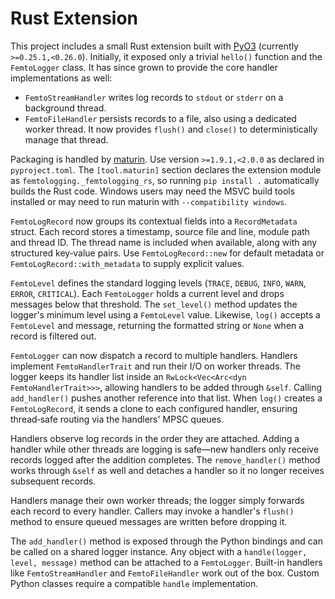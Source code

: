 # Rust Extension

This project includes a small Rust extension built with [PyO3](https://pyo3.rs/)
(currently `>=0.25.1,<0.26.0`). Initially, it exposed only a trivial `hello()`
function and the `FemtoLogger` class. It has since grown to provide the core
handler implementations as well:

- `FemtoStreamHandler` writes log records to `stdout` or `stderr` on a
  background thread.
- `FemtoFileHandler` persists records to a file, also using a dedicated worker
  thread. It now provides `flush()` and `close()` to deterministically manage
  that thread.

Packaging is handled by [maturin](https://maturin.rs/). Use version
`>=1.9.1,<2.0.0` as declared in `pyproject.toml`. The `[tool.maturin]` section
declares the extension module as `femtologging._femtologging_rs`, so running
`pip install .` automatically builds the Rust code. Windows users may need the
MSVC build tools installed or may need to run maturin with `--compatibility
windows`.

`FemtoLogRecord` now groups its contextual fields into a `RecordMetadata`
struct. Each record stores a timestamp, source file and line, module path
and thread ID. The thread name is included when available, along with any
structured key‑value pairs. Use `FemtoLogRecord::new` for default metadata or
`FemtoLogRecord::with_metadata` to supply explicit values.

`FemtoLevel` defines the standard logging levels (`TRACE`, `DEBUG`, `INFO`,
`WARN`, `ERROR`, `CRITICAL`). Each `FemtoLogger` holds a current level and
drops messages below that threshold. The `set_level()` method updates the
logger's minimum level using a `FemtoLevel` value. Likewise, `log()` accepts a
`FemtoLevel` and message, returning the formatted string or `None` when a record
is filtered out.

`FemtoLogger` can now dispatch a record to multiple handlers. Handlers implement
`FemtoHandlerTrait` and run their I/O on worker threads. The logger keeps its
handler list inside an `RwLock<Vec<Arc<dyn FemtoHandlerTrait>>>`, allowing
handlers to be added through `&self`. Calling `add_handler()` pushes another
reference into that list. When `log()` creates a `FemtoLogRecord`, it sends a
clone to each configured handler, ensuring thread‑safe routing via the handlers'
MPSC queues.

Handlers observe log records in the order they are attached. Adding a handler
while other threads are logging is safe—new handlers only receive records
logged after the addition completes. The `remove_handler()` method works through
`&self` as well and detaches a handler so it no longer receives subsequent
records.

Handlers manage their own worker threads; the logger simply forwards each record
to every handler. Callers may invoke a handler's `flush()` method to ensure
queued messages are written before dropping it.

The `add_handler()` method is exposed through the Python bindings and can be
called on a shared logger instance. Any object with a `handle(logger, level,
message)` method can be attached to a `FemtoLogger`. Built-in handlers like
`FemtoStreamHandler` and `FemtoFileHandler` work out of the box. Custom Python
classes require a compatible `handle` implementation.
